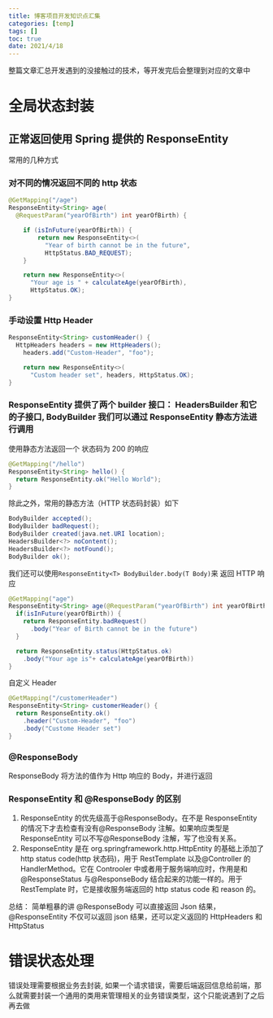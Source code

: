 ```yaml
---
title: 博客项目开发知识点汇集
categories: [temp]
tags: []
toc: true
date: 2021/4/18
---
```


整篇文章汇总开发遇到的没接触过的技术，等开发完后会整理到对应的文章中

<!-- more -->

# 全局状态封装

## 正常返回使用 Spring 提供的 ResponseEntity

常用的几种方式

### 对不同的情况返回不同的 http 状态

```java
@GetMapping("/age")
ResponseEntity<String> age(
  @RequestParam("yearOfBirth") int yearOfBirth) {

    if (isInFuture(yearOfBirth)) {
        return new ResponseEntity<>(
          "Year of birth cannot be in the future",
          HttpStatus.BAD_REQUEST);
    }

    return new ResponseEntity<>(
      "Your age is " + calculateAge(yearOfBirth),
      HttpStatus.OK);
}

```

### 手动设置 Http Header

```java
ResponseEntity<String> customHeader() {
  HttpHeaders headers = new HttpHeaders();
    headers.add("Custom-Header", "foo");

    return new ResponseEntity<>(
      "Custom header set", headers, HttpStatus.OK);
}

```

### ResponseEntity 提供了两个 builder 接口： HeadersBuilder 和它的子接口, BodyBuilder 我们可以通过 ResponseEntity 静态方法进行调用

使用静态方法返回一个 状态码为 200 的响应

```java
@GetMapping("/hello")
ResponseEntity<String> hello() {
  return ResponseEntity.ok("Hello World");
}
```

除此之外，常用的静态方法（HTTP 状态码封装）如下

```java
BodyBuilder accepted();
BodyBuilder badRequest();
BodyBuilder created(java.net.URI location);
HeadersBuilder<?> noContent();
HeadersBuilder<?> notFound();
BodyBuilder ok();
```

我们还可以使用`ResponseEntity<T> BodyBuilder.body(T Body)`来 返回 HTTP 响应

```java
@GetMapping("age")
ResponseEntity<String> age(@RequestParam("yearOfBirth") int yearOfBirth) {
  if(isInFuture(yearOfBirth)) {
    return ResponseEntity.badRequest()
      .body("Year of Birth cannot be in the future")
  }

  return ResponseEntity.status(HttpStatus.ok)
    .body("Your age is"+ calculateAge(yearOfBirth))
}

```

自定义 Header

```java
@GetMapping("/customerHeader")
ResponseEntity<String> customerHeader() {
  return ResponseEntity.ok()
    .header("Custom-Header", "foo")
    .body("Custome Header set")
}
```

### @ResponseBody

ResponseBody 将方法的值作为 Http 响应的 Body，并进行返回

### ResponseEntity 和 @ResponseBody 的区别

1. ResponseEntity 的优先级高于@ResponseBody。在不是 ResponseEntity 的情况下才去检查有没有@ResponseBody 注解。如果响应类型是 ResponseEntity 可以不写@ResponseBody 注解，写了也没有关系。
2. ResponseEntity 是在 org.springframework.http.HttpEntity 的基础上添加了 http status code(http 状态码)，用于 RestTemplate 以及@Controller 的 HandlerMethod。它在 Controoler 中或者用于服务端响应时，作用是和@ResponseStatus 与@ResponseBody 结合起来的功能一样的。用于 RestTemplate 时，它是接收服务端返回的 http status code 和 reason 的。

总结： 简单粗暴的讲 @ResponseBody 可以直接返回 Json 结果， @ResponseEntity 不仅可以返回 json 结果，还可以定义返回的 HttpHeaders 和 HttpStatus

# 错误状态处理

错误处理需要根据业务去封装, 如果一个请求错误，需要后端返回信息给前端，那么就需要封装一个通用的类用来管理相关的业务错误类型，这个只能说遇到了之后再去做
